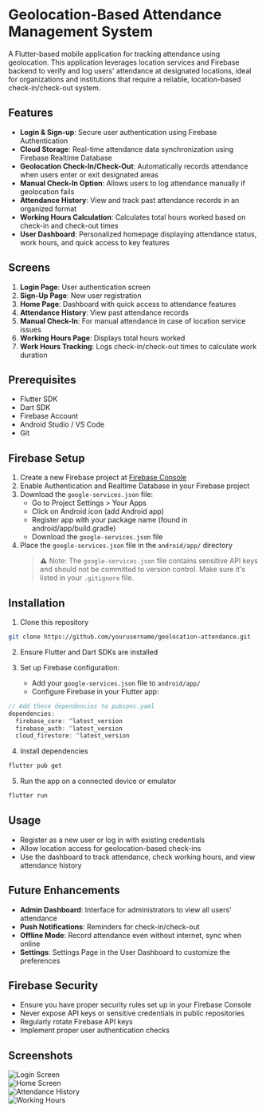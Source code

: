 # Geolocation-Based Attendance Management System

A Flutter-based mobile application for tracking attendance using geolocation. This application leverages location services and Firebase backend to verify and log users' attendance at designated locations, ideal for organizations and institutions that require a reliable, location-based check-in/check-out system.

## Features
- **Login & Sign-up**: Secure user authentication using Firebase Authentication
- **Cloud Storage**: Real-time attendance data synchronization using Firebase Realtime Database
- **Geolocation Check-In/Check-Out**: Automatically records attendance when users enter or exit designated areas
- **Manual Check-In Option**: Allows users to log attendance manually if geolocation fails
- **Attendance History**: View and track past attendance records in an organized format
- **Working Hours Calculation**: Calculates total hours worked based on check-in and check-out times
- **User Dashboard**: Personalized homepage displaying attendance status, work hours, and quick access to key features

## Screens
1. **Login Page**: User authentication screen
2. **Sign-Up Page**: New user registration
3. **Home Page**: Dashboard with quick access to attendance features
4. **Attendance History**: View past attendance records
5. **Manual Check-In**: For manual attendance in case of location service issues
6. **Working Hours Page**: Displays total hours worked
7. **Work Hours Tracking**: Logs check-in/check-out times to calculate work duration

## Prerequisites
- Flutter SDK
- Dart SDK
- Firebase Account
- Android Studio / VS Code
- Git

## Firebase Setup
1. Create a new Firebase project at [Firebase Console](https://console.firebase.google.com/)
2. Enable Authentication and Realtime Database in your Firebase project
3. Download the `google-services.json` file:
   - Go to Project Settings > Your Apps
   - Click on Android icon (add Android app)
   - Register app with your package name (found in android/app/build.gradle)
   - Download the `google-services.json` file
4. Place the `google-services.json` file in the `android/app/` directory
   > ⚠️ Note: The `google-services.json` file contains sensitive API keys and should not be committed to version control. Make sure it's listed in your `.gitignore` file.

## Installation
1. Clone this repository
```bash
git clone https://github.com/yourusername/geolocation-attendance.git
```

2. Ensure Flutter and Dart SDKs are installed

3. Set up Firebase configuration:
   - Add your `google-services.json` file to `android/app/`
   - Configure Firebase in your Flutter app:
```dart
// Add these dependencies to pubspec.yaml
dependencies:
  firebase_core: ^latest_version
  firebase_auth: ^latest_version
  cloud_firestore: ^latest_version
```

4. Install dependencies
```bash
flutter pub get
```

5. Run the app on a connected device or emulator
```bash
flutter run
```

## Usage
- Register as a new user or log in with existing credentials
- Allow location access for geolocation-based check-ins
- Use the dashboard to track attendance, check working hours, and view attendance history

## Future Enhancements
- **Admin Dashboard**: Interface for administrators to view all users' attendance
- **Push Notifications**: Reminders for check-in/check-out
- **Offline Mode**: Record attendance even without internet, sync when online
- **Settings**: Settings Page in the User Dashboard to customize the preferences

## Firebase Security
- Ensure you have proper security rules set up in your Firebase Console
- Never expose API keys or sensitive credentials in public repositories
- Regularly rotate Firebase API keys
- Implement proper user authentication checks

## Screenshots
![Login Screen](./screenshots/login-screen.png)  
![Home Screen](./screenshots/home-screen.png)  
![Attendance History](./screenshots/attendance-history.png)  
![Working Hours](./screenshots/working-hours.png)
